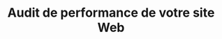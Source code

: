 ---
title: Audit de performance de votre site Web
image: 
  src: /images/uploads/logo-google-pagespeed-insights.svg
hero:
  title: Audit de performance de votre site Web
  image: 
    src: /images/uploads/logo-google-pagespeed-insights.svg
blocks:
  - type: informations
    heading: 
      title: Focus sur les Core Web Vitals
    items:
      - title: LCP
        text: Largest Contentful Paint
      - title: FID
        text: First Input Delay
      - title: CLS
        text: Cumulative Layout Shift 
---